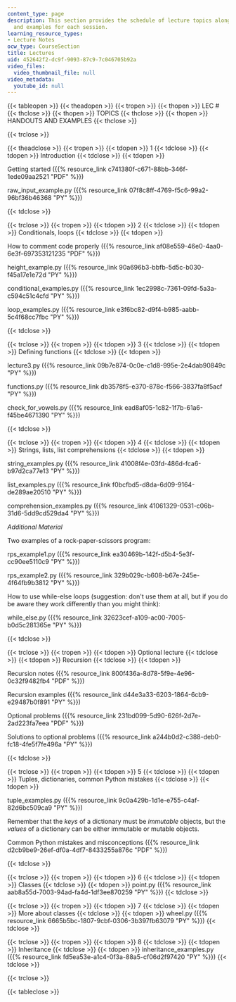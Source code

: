 ```yaml
---
content_type: page
description: This section provides the schedule of lecture topics along with handouts
  and examples for each session.
learning_resource_types:
- Lecture Notes
ocw_type: CourseSection
title: Lectures
uid: 452642f2-dc9f-9093-87c9-7c046705b92a
video_files:
  video_thumbnail_file: null
video_metadata:
  youtube_id: null
---
```


{{< tableopen >}}
{{< theadopen >}}
{{< tropen >}}
{{< thopen >}}
LEC #
{{< thclose >}}
{{< thopen >}}
TOPICS
{{< thclose >}}
{{< thopen >}}
HANDOUTS AND EXAMPLES
{{< thclose >}}

{{< trclose >}}

{{< theadclose >}}
{{< tropen >}}
{{< tdopen >}}
1
{{< tdclose >}}
{{< tdopen >}}
Introduction
{{< tdclose >}}
{{< tdopen >}}


Getting started ({{% resource_link c741380f-c671-88bb-346f-1ede09aa2521 "PDF" %}})

raw\_input\_example.py ({{% resource_link 07f8c8ff-4769-f5c6-99a2-96bf36b46368 "PY" %}})


{{< tdclose >}}

{{< trclose >}}
{{< tropen >}}
{{< tdopen >}}
2
{{< tdclose >}}
{{< tdopen >}}
Conditionals, loops
{{< tdclose >}}
{{< tdopen >}}


How to comment code properly ({{% resource_link af08e559-46e0-4aa0-6e3f-697353121235 "PDF" %}})

height\_example.py ({{% resource_link 90a696b3-bbfb-5d5c-b030-f45a17e1e72d "PY" %}})

conditional\_examples.py ({{% resource_link 1ec2998c-7361-09fd-5a3a-c594c51c4cfd "PY" %}})

loop\_examples.py ({{% resource_link e3f6bc82-d9f4-b985-aabb-5c4f68cc7fbc "PY" %}})


{{< tdclose >}}

{{< trclose >}}
{{< tropen >}}
{{< tdopen >}}
3
{{< tdclose >}}
{{< tdopen >}}
Defining functions
{{< tdclose >}}
{{< tdopen >}}


lecture3.py ({{% resource_link 09b7e874-0c0e-c1d8-995e-2e4dab90849c "PY" %}})

functions.py ({{% resource_link db3578f5-e370-878c-f566-3837fa8f5acf "PY" %}})

check\_for\_vowels.py ({{% resource_link ead8af05-1c82-1f7b-61a6-f45be4671390 "PY" %}})


{{< tdclose >}}

{{< trclose >}}
{{< tropen >}}
{{< tdopen >}}
4
{{< tdclose >}}
{{< tdopen >}}
Strings, lists, list comprehensions
{{< tdclose >}}
{{< tdopen >}}


string\_examples.py ({{% resource_link 41008f4e-03fd-486d-fca6-b97d2ca77e13 "PY" %}})

list\_examples.py ({{% resource_link f0bcfbd5-d8da-6d09-9164-de289ae20510 "PY" %}})

comprehension\_examples.py ({{% resource_link 41061329-0531-c06b-31d6-5dd9cd529da4 "PY" %}})

_Additional Material_

Two examples of a rock-paper-scissors program:

rps\_example1.py ({{% resource_link ea30469b-142f-d5b4-5e3f-cc90ee5110c9 "PY" %}})

rps\_example2.py ({{% resource_link 329b029c-b608-b67e-245e-4f64fb9b3812 "PY" %}})

How to use while-else loops (suggestion: don't use them at all, but if you do be aware they work differently than you might think):

while\_else.py ({{% resource_link 32623cef-a109-ac00-7005-b0d5c281365e "PY" %}})


{{< tdclose >}}

{{< trclose >}}
{{< tropen >}}
{{< tdopen >}}
Optional lecture
{{< tdclose >}}
{{< tdopen >}}
Recursion
{{< tdclose >}}
{{< tdopen >}}


Recursion notes ({{% resource_link 800f436a-8d78-5f9e-4e96-0c32f9482fb4 "PDF" %}})

Recursion examples ({{% resource_link d44e3a33-6203-1864-6cb9-e29487b0f891 "PY" %}})

Optional problems ({{% resource_link 231bd099-5d90-626f-2d7e-2ad223fa7eea "PDF" %}})

Solutions to optional problems ({{% resource_link a244b0d2-c388-deb0-fc18-4fe5f7fe496a "PY" %}})


{{< tdclose >}}

{{< trclose >}}
{{< tropen >}}
{{< tdopen >}}
5
{{< tdclose >}}
{{< tdopen >}}
Tuples, dictionaries, common Python mistakes
{{< tdclose >}}
{{< tdopen >}}


tuple\_examples.py ({{% resource_link 9c0a429b-1d1e-e755-c4af-82d6bc509ca9 "PY" %}})

Remember that the _keys_ of a dictionary must be _immutable_ objects, but the _values_ of a dictionary can be either immutable or mutable objects.

Common Python mistakes and misconceptions ({{% resource_link d2cb9be9-26ef-df0a-4df7-8433255a876c "PDF" %}})


{{< tdclose >}}

{{< trclose >}}
{{< tropen >}}
{{< tdopen >}}
6
{{< tdclose >}}
{{< tdopen >}}
Classes
{{< tdclose >}}
{{< tdopen >}}
point.py ({{% resource_link aab8a55d-7003-94ad-fa4d-1df3ee870259 "PY" %}})
{{< tdclose >}}

{{< trclose >}}
{{< tropen >}}
{{< tdopen >}}
7
{{< tdclose >}}
{{< tdopen >}}
More about classes
{{< tdclose >}}
{{< tdopen >}}
wheel.py ({{% resource_link 6665b5bc-1807-9cbf-0306-3b397fb63079 "PY" %}})
{{< tdclose >}}

{{< trclose >}}
{{< tropen >}}
{{< tdopen >}}
8
{{< tdclose >}}
{{< tdopen >}}
Inheritance
{{< tdclose >}}
{{< tdopen >}}
inheritance\_examples.py ({{% resource_link fd5ea53e-a1c4-0f3a-88a5-cf06d2f97420 "PY" %}})
{{< tdclose >}}

{{< trclose >}}

{{< tableclose >}}